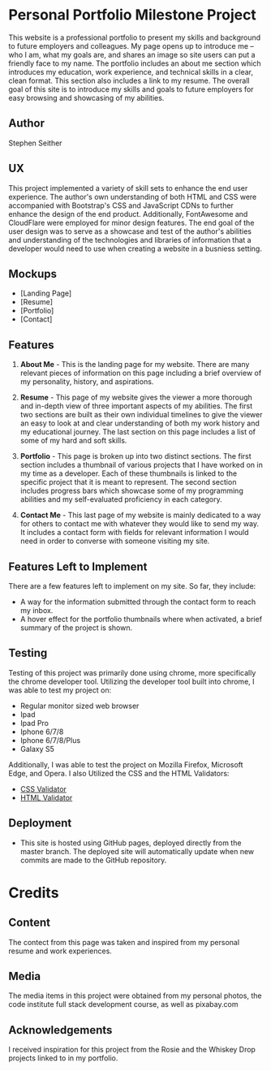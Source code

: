 # **Personal Portfolio Milestone Project**
This website is a professional portfolio to present my skills and background to future employers and colleagues. My page opens up to introduce me – who I am, what my goals are, and shares an image so site users can put a friendly face to my name. The portfolio includes an about me section which introduces my education, work experience, and technical skills in a clear, clean format. This section also includes a link to my resume. The overall goal of this site is to introduce my skills and goals to future employers for easy browsing and showcasing of my abilities.

## Author
Stephen Seither

## UX
This project implemented a variety of skill sets to enhance the end user experience. The author's own understanding of both HTML and CSS were accompanied with Bootstrap's CSS and JavaScript CDNs to further enhance the design of the end product. Additionally, FontAwesome and CloudFlare were employed for minor design features. The end goal of the user design was to serve as a showcase and test of the author's abilities and understanding of the technologies and libraries of information that a developer would need to use when creating a website in a busniess setting. 

## Mockups
- [Landing Page]
- [Resume]
- [Portfolio]
- [Contact]
## Features
1. <strong>About Me</strong> - This is the landing page for my website. There are many relevant pieces of information on this page including a brief overview of my personality, history, and aspirations.

2. <strong>Resume</strong> - This page of my website gives the viewer a more thorough and in-depth view of three important aspects of my abilities. The first two sections are built as their own individual timelines to give the viewer an easy to look at and clear understanding of both my work history and my educational journey. The last section on this page includes a list of some of my hard and soft skills.  

3. <strong>Portfolio</strong> -  This page is broken up into two distinct sections. The first section includes a thumbnail of various projects that I have worked on in my time as a developer. Each of these thumbnails is linked to the specific project that it is meant to represent. The second section includes progress bars which showcase some of my programming abilities and my self-evaluated proficiency in each category. 

4. <strong>Contact Me</strong> - This last page of my website is mainly dedicated to a way for others to contact me with whatever they would like to send my way. It includes a contact form with fields for relevant information I would need in order to converse with someone visiting my site.
 
## Features Left to Implement
There are a few features left to implement on my site. So far, they include:
- A way for the information submitted through the contact form to reach my inbox.
- A hover effect for the portfolio thumbnails where when activated, a brief summary of the project is shown. 

## Testing
Testing of this project was primarily done using chrome, more specifically the chrome developer tool. Utilizing the developer tool built into chrome, I was able to test my project on:
- Regular monitor sized web browser
- Ipad
- Ipad Pro
- Iphone 6/7/8
- Iphone 6/7/8/Plus
- Galaxy S5

Additionally, I was able to test the project on Mozilla Firefox, Microsoft Edge, and Opera. I also Utilized the CSS and the HTML Validators:
- [CSS Validator](https://jigsaw.w3.org/css-validator/) 
- [HTML Validator](https://validator.w3.org/)

## Deployment
- This site is hosted using GitHub pages, deployed directly from the master branch. The deployed site will automatically update when new commits are made to the GitHub repository.

# Credits

## Content
The contect from this page was taken and inspired from my personal resume and work experiences.
## Media
The media items in this project were obtained from my personal photos, the code institute full stack development course, as well as pixabay.com
## Acknowledgements
I received inspiration for this project from the Rosie and the Whiskey Drop projects linked to in my portfolio.